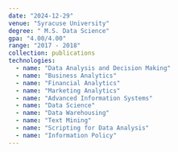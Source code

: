 ```yaml
---
date: "2024-12-29"
venue: "Syracuse University"
degree: " M.S. Data Science"
gpa: "4.00/4.00"
range: "2017 - 2018"
collection: publications
technologies:
  - name: "Data Analysis and Decision Making"
  - name: "Business Analytics"
  - name: "Financial Analytics"
  - name: "Marketing Analytics"
  - name: "Advanced Information Systems"
  - name: "Data Science"
  - name: "Data Warehousing"
  - name: "Text Mining"
  - name: "Scripting for Data Analysis"
  - name: "Information Policy"
---
```

